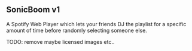 ## SonicBoom v1

A Spotify Web Player which lets your friends DJ the playlist for a specific amount of time before randomly selecting someone else.

TODO: remove maybe licensed images etc..
